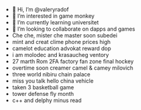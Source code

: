 - 👋 Hi, I’m @valeryradof
- 👀 I’m interested in game monkey
- 🌱 I’m currently learning universitet
- 💞️ I’m looking to collaborate on dapps and games
- Che che, mister che master soon subedei
- mint and creat clime phone prices high
- camelot education advokat reward dop
- i am molodec and krasaucheg ventory
- 27 marth Rom 2FA factory fan zone final hockey
- overtime soon creamer camel & camey milovich
- three world nibiru chain palace
- miss you talk hello china vehicle
- taken 3 basketball game
- tower defense fly month
-  c++ and delphy minus read
